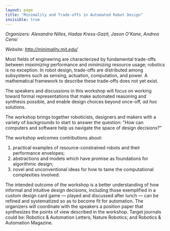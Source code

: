 ```yaml
---
layout: page
title: "Minimality and Trade-offs in Automated Robot Design"
invisible: true
---
```


<p class="text-left"><i>Organizers: Alexandra Nilles, Hadas Kress-Gazit, Jason O'Kane, Andrea Censi</i></p>
<p class="text-left"><i>Website: <a href="http://minimality.mit.edu/">http://minimality.mit.edu/</a></i></p>


<p>
Most fields of engineering are characterized by fundamental trade-offs between
<i>maximizing</i> performance and <i>minimizing</i> resource usage; robotics is no exception.
In robot design, trade-offs are distributed among subsystems such as sensing,
actuation, computation, and power. A mathematical framework to describe these
trade-offs does not yet exist.
</p>

<p>
The speakers and discussions in this workshop will focus on working toward
formal representations that make automated reasoning and synthesis possible,
and enable design choices beyond once-off, <i>ad hoc</i> solutions.  
</p>

<p>
The workshop brings together roboticists, designers and makers with a variety
of backgrounds to start to answer the question: "How can computers and software
help us navigate the space of design decisions?"</p>

<p>
The workshop welcomes contributions about:
</p>

<ol>
<li> practical examples of resource-constrained robots and their performance envelopes;</li>
<li> abstractions and models which have promise as foundations for algorithmic design;</li>
<li> novel and unconventional ideas for how to tame the computational complexities involved.</li>
</ol>

<p>
The intended outcome of the workshop is a better understanding of how informal
and intuitive design decisions, including those exemplified in a custom design
card game — played and discussed after lunch — can be refined and systematized
so as to become fit for automation. The organizers will coordinate with the
speakers a position paper that synthesizes the points of view described in the
workshop. Target journals could be: Robotics &amp; Automation Letters; Nature
Robotics; and Robotics &amp; Automation Magazine. 
</p>

